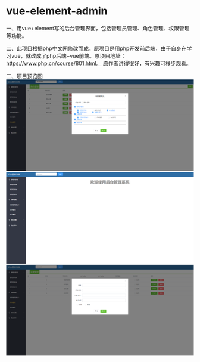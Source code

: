 # vue-element-admin  
一、用vue+element写的后台管理界面，包括管理员管理、角色管理、权限管理等功能。  
  
二、此项目根据php中文网修改而成。原项目是用php开发前后端，由于自身在学习vue，就改成了php后端+vue前端。原项目地址：https://www.php.cn/course/801.html。 原作者讲得很好，有兴趣可移步观看。
  
二、项目预览图  
![Image text](https://github.com/SQDarkO/vue-element-admin/raw/master/README-imgs/one.png)
![Image text](https://github.com/SQDarkO/vue-element-admin/raw/master/README-imgs/two.png)
![Image text](https://github.com/SQDarkO/vue-element-admin/raw/master/README-imgs/three.png)

